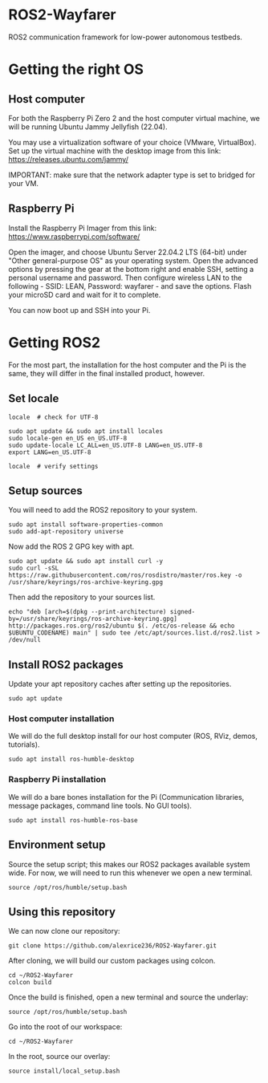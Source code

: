 # ROS2-Wayfarer

ROS2 communication framework for low-power autonomous testbeds.

# Getting the right OS

## Host computer

For both the Raspberry Pi Zero 2 and the host computer virtual machine, we will be running Ubuntu Jammy Jellyfish (22.04).

You may use a virtualization software of your choice (VMware, VirtualBox). Set up the virtual machine with the desktop image from this link: https://releases.ubuntu.com/jammy/

IMPORTANT: make sure that the network adapter type is set to bridged for your VM. 

## Raspberry Pi

Install the Raspberry Pi Imager from this link: https://www.raspberrypi.com/software/ 

Open the imager, and choose Ubuntu Server 22.04.2 LTS (64-bit) under "Other general-purpose OS" as your operating system. Open the advanced options by pressing the gear at the bottom right and enable SSH, setting a personal username and password. Then configure wireless LAN to the following - SSID: LEAN, Password: wayfarer - and save the options. Flash your microSD card and wait for it to complete.

You can now boot up and SSH into your Pi.

# Getting ROS2

For the most part, the installation for the host computer and the Pi is the same, they will differ in the final installed product, however. 

## Set locale

```
locale  # check for UTF-8

sudo apt update && sudo apt install locales
sudo locale-gen en_US en_US.UTF-8
sudo update-locale LC_ALL=en_US.UTF-8 LANG=en_US.UTF-8
export LANG=en_US.UTF-8

locale  # verify settings
```

## Setup sources

You will need to add the ROS2 repository to your system.

```
sudo apt install software-properties-common
sudo add-apt-repository universe
```

Now add the ROS 2 GPG key with apt.

```
sudo apt update && sudo apt install curl -y
sudo curl -sSL https://raw.githubusercontent.com/ros/rosdistro/master/ros.key -o /usr/share/keyrings/ros-archive-keyring.gpg
```

Then add the repository to your sources list.

```
echo "deb [arch=$(dpkg --print-architecture) signed-by=/usr/share/keyrings/ros-archive-keyring.gpg] http://packages.ros.org/ros2/ubuntu $(. /etc/os-release && echo $UBUNTU_CODENAME) main" | sudo tee /etc/apt/sources.list.d/ros2.list > /dev/null
```

## Install ROS2 packages

Update your apt repository caches after setting up the repositories.

```
sudo apt update
```

### Host computer installation

We will do the full desktop install for our host computer (ROS, RViz, demos, tutorials).

```
sudo apt install ros-humble-desktop
```

### Raspberry Pi installation

We will do a bare bones installation for the Pi (Communication libraries, message packages, command line tools. No GUI tools).

```
sudo apt install ros-humble-ros-base
```

## Environment setup

Source the setup script; this makes our ROS2 packages available system wide. For now, we will need to run this whenever we open a new terminal.

```
source /opt/ros/humble/setup.bash
```

## Using this repository

We can now clone our repository:

```
git clone https://github.com/alexrice236/ROS2-Wayfarer.git
```

After cloning, we will build our custom packages using colcon.

```
cd ~/ROS2-Wayfarer
colcon build
```

Once the build is finished, open a new terminal and source the underlay:

```
source /opt/ros/humble/setup.bash
```

Go into the root of our workspace:

```
cd ~/ROS2-Wayfarer
```

In the root, source our overlay:

```
source install/local_setup.bash
```

